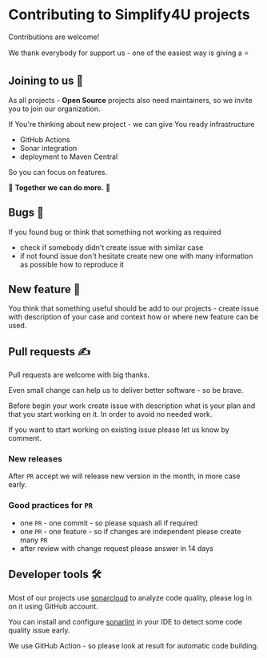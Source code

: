 # Contributing to Simplify4U projects

Contributions are welcome!

We thank everybody for support us - one of the easiest way is giving a :star:

## Joining to us :handshake:

As all projects - **Open Source** projects also need maintainers, so we invite you to join our organization.

If You're thinking about new project - we can give You ready infrastructure

- GitHub Actions
- Sonar integration
- deployment to Maven Central 

So you can focus on features.

 :handshake: **Together we can do more.** :handshake:

## Bugs :bug:

If you found bug or think that something not working as required

- check if somebody didn't create issue with similar case
- if not found issue don't hesitate create new one with many information as possible how to reproduce it

## New feature :thinking:

You think that something useful should be add to our projects - create issue with description of your case and context
how or where new feature can be used.

## Pull requests :writing_hand:

Pull requests are welcome with big thanks.

Even small change can help us to deliver better software - so be brave.

Before begin your work create issue with description what is your plan and that you start working on it. In order to
avoid no needed work.

If you want to start working on existing issue please let us know by comment.

### New releases

After `PR` accept we will release new version in the month, in more case early.

### Good practices for `PR`

- one `PR` - one commit - so please squash all if required
- one `PR` - one feature - so if changes are independent please create many `PR`
- after review with change request please answer in 14 days

## Developer tools :hammer_and_wrench:

Most of our projects use [sonarcloud](https://sonarcloud.io/organizations/simplify4u/)
to analyze code quality, please log in on it using GitHub account.

You can install and configure [sonarlint](https://www.sonarlint.org/) in your IDE to detect some code quality issue
early.

We use GitHub Action - so please look at result for automatic code building.
